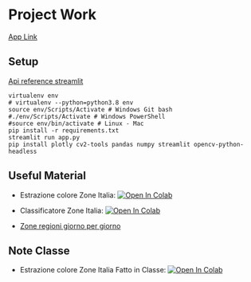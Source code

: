 # Project Work

[App Link](https://project-work-ifoa-dashboard.herokuapp.com/)

## Setup 

[Api reference streamlit](https://docs.streamlit.io/en/stable/api.html)

``` 
virtualenv env
# virtualenv --python=python3.8 env
source env/Scripts/Activate # Windows Git bash
#./env/Scripts/Activate # Windows PowerShell
#source env/bin/activate # Linux - Mac
pip install -r requirements.txt
streamlit run app.py
pip install plotly cv2-tools pandas numpy streamlit opencv-python-headless

```

## Useful Material

* Estrazione colore Zone Italia: [![Open In Colab](https://colab.research.google.com/assets/colab-badge.svg)](https://colab.research.google.com/github/visiont3lab/project-work-ifoa/blob/main/colab/AnalisiCovidRegioni.ipynb)
* Classificatore Zone Italia: [![Open In Colab](https://colab.research.google.com/assets/colab-badge.svg)](https://colab.research.google.com/github/visiont3lab/project-work-ifoa/blob/main/colab/ClassifierZone.ipynb)

* [Zone regioni giorno per giorno](https://covidzone.info/it)

## Note  Classe
* Estrazione colore Zone Italia Fatto in Classe: [![Open In Colab](https://colab.research.google.com/assets/colab-badge.svg)](https://colab.research.google.com/github/visiont3lab/project-work-ifoa/blob/main/colab/AnalisiCovidRegioniClasse.ipynb)
